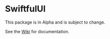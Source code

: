 # SwiftfulUI

This package is in Alpha and is subject to change.

See the [Wiki](https://github.com/SwiftfulThinking/SwiftfulUI/wiki) for documentation.


